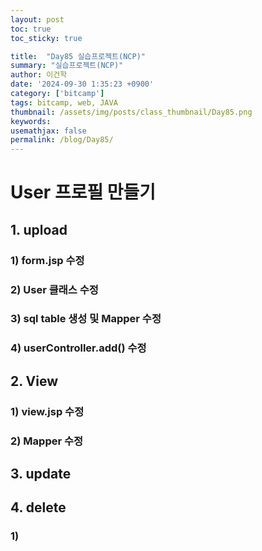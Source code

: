 ```yaml
---
layout: post
toc: true
toc_sticky: true

title:  "Day85 실습프로젝트(NCP)"
summary: "실습프로젝트(NCP)"
author: 이건학
date: '2024-09-30 1:35:23 +0900'
category: ['bitcamp']
tags: bitcamp, web, JAVA
thumbnail: /assets/img/posts/class_thumbnail/Day85.png
keywords: 
usemathjax: false
permalink: /blog/Day85/
---
```


# User 프로필 만들기
## 1. upload
### 1) form.jsp 수정
### 2) User 클래스 수정
### 3) sql table 생성 및 Mapper 수정
### 4) userController.add() 수정

## 2. View
### 1) view.jsp 수정
### 2) Mapper 수정

## 3. update
## 4. delete
### 1) 


